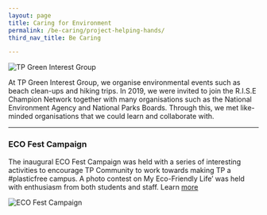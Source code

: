 ```yaml
---
layout: page
title: Caring for Environment
permalink: /be-caring/project-helping-hands/
third_nav_title: Be Caring

---
```

![TP Green Interest Group]({{site.baseurl}}/images/BeCaring-green_interest_grp.jpeg)

At TP Green Interest Group, we organise environmental events such as beach clean-ups and hiking trips. In 2019, we were invited to join the R.I.S.E Champion Network together with many organisations such as the National Environment Agency and National Parks Boards. Through this, we met like-minded organisations that we could learn and collaborate with. 

---
### ECO Fest Campaign ###
The inaugural ECO Fest Campaign was held with a series of interesting activities to encourage TP Community to work towards making TP a #plasticfree campus. A photo contest on My Eco-Friendly Life’ was held with enthusiasm from both students and staff. Learn [more](https://www.instagram.com/p/CCm7zaGHYBL/?utm_source=ig_web_copy_link)

![ECO Fest Campaign]({{site.baseurl}}/images/EcoFest4.JPG)
